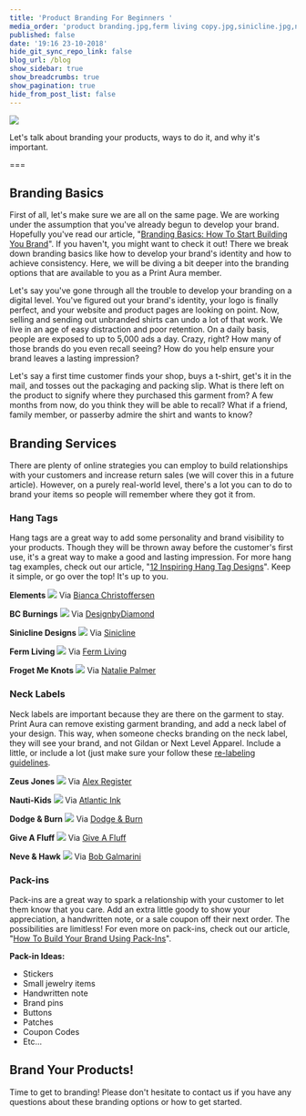 ```yaml
---
title: 'Product Branding For Beginners '
media_order: 'product branding.jpg,ferm living copy.jpg,sinicline.jpg,neve hawk.png,BC Burnings.jpg,Zeus Jones.jpg,dodge and burn.jpg,give a fluff.jpg,atlantic ink.jpg,Elements.jpg,forget me knots.jpg'
published: false
date: '19:16 23-10-2018'
hide_git_sync_repo_link: false
blog_url: /blog
show_sidebar: true
show_breadcrumbs: true
show_pagination: true
hide_from_post_list: false
---
```


![](product%20branding.jpg)

Let's talk about branding your products, ways to do it, and why it's important.  

===

## Branding Basics 

First of all, let's make sure we are all on the same page. We are working under the assumption that you've already begun to develop your brand. Hopefully you've read our article, "[Branding Basics: How To Start Building You Brand](https://blog.printaura.com/blog/tutorials/branding-basics-how-to-start-building-your-brand)". If you haven't, you might want to check it out! There we break down branding basics like how to develop your brand's identity and how to achieve consistency. Here, we will be diving a bit deeper into the branding options that are available to you as a Print Aura member. 

Let's say you've gone through all the trouble to develop your branding on a digital level. You've figured out your brand's identity, your logo is finally perfect, and your website and product pages are looking on point. Now, selling and sending out unbranded shirts can undo a lot of that work. We live in an age of easy distraction and poor retention. On a daily basis, people are exposed to up to 5,000 ads a day. Crazy, right? How many of those brands do you even recall seeing? How do you help ensure your brand leaves a lasting impression?

Let's say a first time customer finds your shop, buys a t-shirt, get's it in the mail, and tosses out the packaging and packing slip. What is there left on the product to signify where they purchased this garment from? A few months from now, do you think they will be able to recall? What if a friend, family member, or passerby admire the shirt and wants to know? 

## Branding Services 

There are plenty of online strategies you can employ to build relationships with your customers and increase return sales (we will cover this in a future article). However, on a purely real-world level, there's a lot you can to do to brand your items so people will remember where they got it from. 

### Hang Tags 

Hang tags are a great way to add some personality and brand visibility to your products. Though they will be thrown away before the customer's first use, it's a great way to make a good and lasting impression. For more hang tag examples, check out our article, "[12 Inspiring Hang Tag Designs](https://blog.printaura.com/blog/blog-posts/12-inspiring-hang-tag-designs)". Keep it simple, or go over the top! It's up to you.

**Elements**
![](Elements.jpg)
Via [Bianca Christoffersen](https://www.behance.net/biancachristoffersen)

**BC Burnings**
![](BC%20Burnings.jpg)
Via [DesignbyDiamond](https://dribbble.com/DesignbyDiamond)

**Sinicline Designs**
![](sinicline.jpg)
Via [Sinicline](https://www.behance.net/sinicline) 

**Ferm Living**
![](ferm%20living%20copy.jpg)
Via [Ferm Living](http://blog.ferm-living.com/2010/01/new-hangtags-for-kids.html)

**Froget Me Knots**
![](forget%20me%20knots.jpg)
Via [Natalie Palmer](https://www.behance.net/natalielouisepalmer)

### Neck Labels 

Neck labels are important because they are there on the garment to stay. Print Aura can remove existing garment branding, and add a neck label of your design. This way, when someone checks branding on the neck label, they will see your brand, and not Gildan or Next Level Apparel. Include a little, or include a lot (just make sure your follow these [re-labeling guidelines](https://printaura.com/guide-legal-requirements-t-shirt-relabeling). 

**Zeus Jones**
![](Zeus%20Jones.jpg)
Via [Alex Register](https://dribbble.com/AlexRegister) 

**Nauti-Kids**
![](atlantic%20ink.jpg)
Via [Atlantic Ink](https://www.instagram.com/atlanticinkcrew/) 

**Dodge & Burn**
![](dodge%20and%20burn.jpg)
Via [Dodge & Burn](https://www.dodgeandburn.com/)

**Give A Fluff**
![](give%20a%20fluff.jpg)
Via [Give A Fluff](https://giveafluff.com/)

**Neve & Hawk**
![](neve%20hawk.png)
Via [Bob Galmarini](https://dribbble.com/bgalmar)

### Pack-ins

Pack-ins are a great way to spark a relationship with your customer to let them know that you care. Add an extra little goody to show your appreciation, a handwritten note, or a sale coupon off their next order. The possibilities are limitless! For even more on pack-ins, check out our article, "[How To Build Your Brand Using Pack-Ins](https://blog.printaura.com/blog/tutorials/how-to-build-your-brand-using-pack-ins)". 

**Pack-in Ideas:**

* Stickers 
* Small jewelry items 
* Handwritten note
* Brand pins 
* Buttons 
* Patches 
* Coupon Codes
* Etc...


## Brand Your Products!

Time to get to branding! Please don't hesitate to contact us if you have any questions about these branding options or how to get started. 

